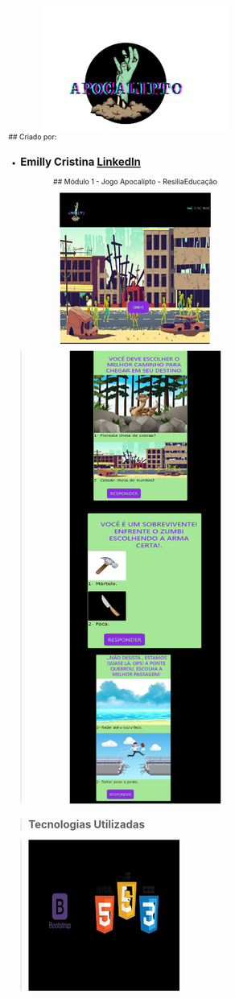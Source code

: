 <div align="center"><img align="center" alt="Apocalipto" src= "/imagens/zumbi.png" height= "250px"></div>

<div>
## Criado por:

* ## Emilly Cristina <a href = "https://www.linkedin.com/in/emilly-finco/" target="_blank">LinkedIn</a>

</div>

<div align= "center">
## Módulo 1 - Jogo Apocalipto - ResiliaEducação

<img align="center" alt="Jogo" src= "/imagens/paginainicial.png" height= "300px" width="300px"><br />
><img align="center" alt="Jogo" src= "/imagens/fase1.png" height= "300px" width="300px"><br />
><img align="center" alt="Jogo" src= "/imagens/fase2.png" height= "300px" width="300px"><br />
><img align="center" alt="Jogo" src= "/imagens/fase3.png" height= "300px" width="300px"><br />

></div>

<div align = "centro">

>## Tecnologias Utilizadas
 

><img align="center" alt="tecnologias" src= "/imagens/tecnologias.png" height= "300px" width="300px">
></div>
##

